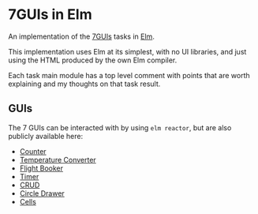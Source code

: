 # 7GUIs in Elm

An implementation of the [7GUIs](https://eugenkiss.github.io/7guis/) tasks in [Elm](https://elm-lang.org/).

This implementation uses Elm at its simplest, with no UI libraries, and just using the HTML produced by the own Elm compiler.

Each task main module has a top level comment with points that are worth explaining and my thoughts on that task result.

## GUIs

The 7 GUIs can be interacted with by using `elm reactor`, but are also publicly available here:

* [Counter](https://aeqz.github.io/7guis-elm/Counter.html)
* [Temperature Converter](https://aeqz.github.io/7guis-elm/TemperatureConverter.html)
* [Flight Booker](https://aeqz.github.io/7guis-elm/FlightBooker.html)
* [Timer](https://aeqz.github.io/7guis-elm/Timer.html)
* [CRUD](https://aeqz.github.io/7guis-elm/Crud.html)
* [Circle Drawer](https://aeqz.github.io/7guis-elm/CircleDrawer.html)
* [Cells](https://aeqz.github.io/7guis-elm/Cells.html)
